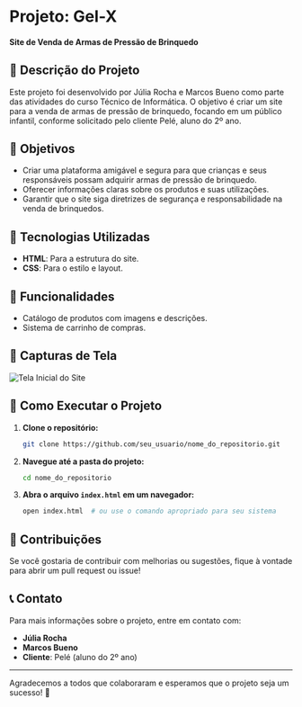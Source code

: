 
# Projeto: Gel-X
#### Site de Venda de Armas de Pressão de Brinquedo


## 📜 Descrição do Projeto
Este projeto foi desenvolvido por Júlia Rocha e Marcos Bueno como parte das atividades do curso Técnico de Informática. O objetivo é criar um site para a venda de armas de pressão de brinquedo, focando em um público infantil, conforme solicitado pelo cliente Pelé, aluno do 2º ano.

## 🎯 Objetivos
- Criar uma plataforma amigável e segura para que crianças e seus responsáveis possam adquirir armas de pressão de brinquedo.
- Oferecer informações claras sobre os produtos e suas utilizações.
- Garantir que o site siga diretrizes de segurança e responsabilidade na venda de brinquedos.

## 🔧 Tecnologias Utilizadas
- **HTML**: Para a estrutura do site.
- **CSS**: Para o estilo e layout.

## 🌟 Funcionalidades
- Catálogo de produtos com imagens e descrições.
- Sistema de carrinho de compras.

## 📸 Capturas de Tela
![Tela Inicial do Site](https://github.com/user-attachments/assets/ca5b1d4b-de71-44fe-a361-11f5f45c14d4)


## 🚀 Como Executar o Projeto
1. **Clone o repositório:**
   ```bash
   git clone https://github.com/seu_usuario/nome_do_repositorio.git
   ```
2. **Navegue até a pasta do projeto:**
   ```bash
   cd nome_do_repositorio
   ```
3. **Abra o arquivo `index.html` em um navegador:**
   ```bash
   open index.html  # ou use o comando apropriado para seu sistema
   ```

## 🤝 Contribuições
Se você gostaria de contribuir com melhorias ou sugestões, fique à vontade para abrir um pull request ou issue!

## 📞 Contato
Para mais informações sobre o projeto, entre em contato com:
- **Júlia Rocha**
- **Marcos Bueno**
- **Cliente**: Pelé (aluno do 2º ano)

---

Agradecemos a todos que colaboraram e esperamos que o projeto seja um sucesso! 🎉

